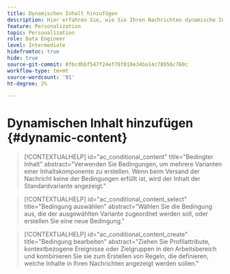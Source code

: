 ```yaml
---
title: Dynamischen Inhalt hinzufügen
description: Hier erfahren Sie, wie Sie Ihren Nachrichten dynamische Inhalte hinzufügen können.
feature: Personalization
topic: Personalization
role: Data Engineer
level: Intermediate
hidefromtoc: true
hide: true
source-git-commit: 0fbcdbbf547f24ef78f810e34ba14c78956c760c
workflow-type: tm+mt
source-wordcount: '91'
ht-degree: 2%

---
```



# Dynamischen Inhalt hinzufügen {#dynamic-content}

>[!CONTEXTUALHELP]
>id="ac_conditional_content"
>title="Bedingter Inhalt"
>abstract="Verwenden Sie Bedingungen, um mehrere Varianten einer Inhaltskomponente zu erstellen. Wenn beim Versand der Nachricht keine der Bedingungen erfüllt ist, wird der Inhalt der Standardvariante angezeigt."

>[!CONTEXTUALHELP]
>id="ac_conditional_content_select"
>title="Bedingung auswählen"
>abstract="Wählen Sie die Bedingung aus, die der ausgewählten Variante zugeordnet werden soll, oder erstellen Sie eine neue Bedingung."

>[!CONTEXTUALHELP]
>id="ac_conditional_content_create"
>title="Bedingung bearbeiten"
>abstract="Ziehen Sie Profilattribute, kontextbezogene Ereignisse oder Zielgruppen in den Arbeitsbereich und kombinieren Sie sie zum Erstellen von Regeln, die definieren, welche Inhalte in Ihren Nachrichten angezeigt werden sollen."
